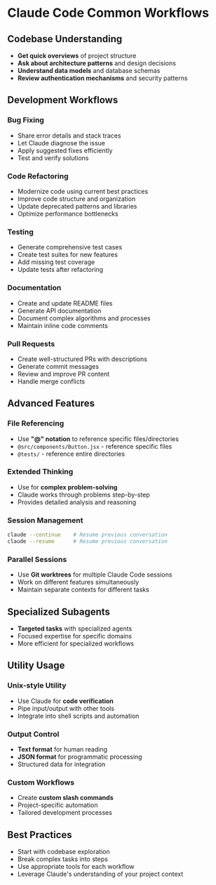 # Claude Code Common Workflows

## Codebase Understanding
- **Get quick overviews** of project structure
- **Ask about architecture patterns** and design decisions
- **Understand data models** and database schemas
- **Review authentication mechanisms** and security patterns

## Development Workflows

### Bug Fixing
- Share error details and stack traces
- Let Claude diagnose the issue
- Apply suggested fixes efficiently
- Test and verify solutions

### Code Refactoring
- Modernize code using current best practices
- Improve code structure and organization
- Update deprecated patterns and libraries
- Optimize performance bottlenecks

### Testing
- Generate comprehensive test cases
- Create test suites for new features
- Add missing test coverage
- Update tests after refactoring

### Documentation
- Create and update README files
- Generate API documentation
- Document complex algorithms and processes
- Maintain inline code comments

### Pull Requests
- Create well-structured PRs with descriptions
- Generate commit messages
- Review and improve PR content
- Handle merge conflicts

## Advanced Features

### File Referencing
- Use **"@" notation** to reference specific files/directories
- `@src/components/Button.jsx` - reference specific files
- `@tests/` - reference entire directories

### Extended Thinking
- Use for **complex problem-solving**
- Claude works through problems step-by-step
- Provides detailed analysis and reasoning

### Session Management
```bash
claude --continue    # Resume previous conversation
claude --resume      # Resume previous conversation  
```

### Parallel Sessions
- Use **Git worktrees** for multiple Claude Code sessions
- Work on different features simultaneously
- Maintain separate contexts for different tasks

## Specialized Subagents
- **Targeted tasks** with specialized agents
- Focused expertise for specific domains
- More efficient for specialized workflows

## Utility Usage

### Unix-style Utility
- Use Claude for **code verification**
- Pipe input/output with other tools
- Integrate into shell scripts and automation

### Output Control
- **Text format** for human reading
- **JSON format** for programmatic processing
- Structured data for integration

### Custom Workflows
- Create **custom slash commands**
- Project-specific automation
- Tailored development processes

## Best Practices
- Start with codebase exploration
- Break complex tasks into steps
- Use appropriate tools for each workflow
- Leverage Claude's understanding of your project context